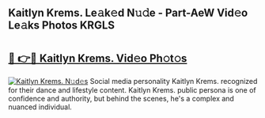 ## Kaitlyn Krems. Le𝚊k𝚎d N𝚞𝚍e - Part-AeW Vid𝚎o Le𝚊ks Photos KRGLS

# <h2><a href="http://fbg0rmo.evod.top/?m=Kaitlyn+Krems.">🔗 👉🔴 Kaitlyn Krems. Vid𝚎o Ph𝚘t𝚘s</a></h2>

[![Kaitlyn Krems. N𝚞d𝚎s](https://i.imgur.com/8V9OHl7.gif)](http://fbg0rmo.evod.top/?m=Kaitlyn+Krems.)
Social media personality Kaitlyn Krems. recognized for their dance and lifestyle content. Kaitlyn Krems. public persona is one of confidence and authority, but behind the scenes, he's a complex and nuanced individual. 
